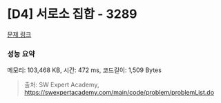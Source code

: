 # [D4] 서로소 집합 - 3289 

[문제 링크](https://swexpertacademy.com/main/code/problem/problemDetail.do?contestProbId=AWBJKA6qr2oDFAWr) 

### 성능 요약

메모리: 103,468 KB, 시간: 472 ms, 코드길이: 1,509 Bytes



> 출처: SW Expert Academy, https://swexpertacademy.com/main/code/problem/problemList.do